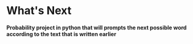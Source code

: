 # What's Next
**Probability project in python that will prompts the next possible word according to the text that is written earlier**

